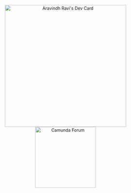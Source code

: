 <!--
**aravindhrs/aravindhrs** is a ✨ _special_ ✨ repository because its `README.md` (this file) appears on your GitHub profile.

Here are some ideas to get you started:

- 🔭 I’m currently working on ...
- 🌱 I’m currently learning ...
- 👯 I’m looking to collaborate on ...
- 🤔 I’m looking for help with ...
- 💬 Ask me about ...
- 📫 How to reach me: ...
- 😄 Pronouns: ...
- ⚡ Fun fact: ...
-->
<div id="header" align="center">
  <a href="https://app.daily.dev/aravindhrs"><img src="https://api.daily.dev/devcards/f7650c0b8e5446ae97d174b922234a53.png?r=100" width="400" alt="Aravindh Ravi's Dev Card"/></a>
  <a href="https://forum.camunda.io/leaderboard"><img src="https://forum.camunda.io/u/aravindhrs/summary?r=385" width="200" alt="Camunda Forum"/></a>
</div>

